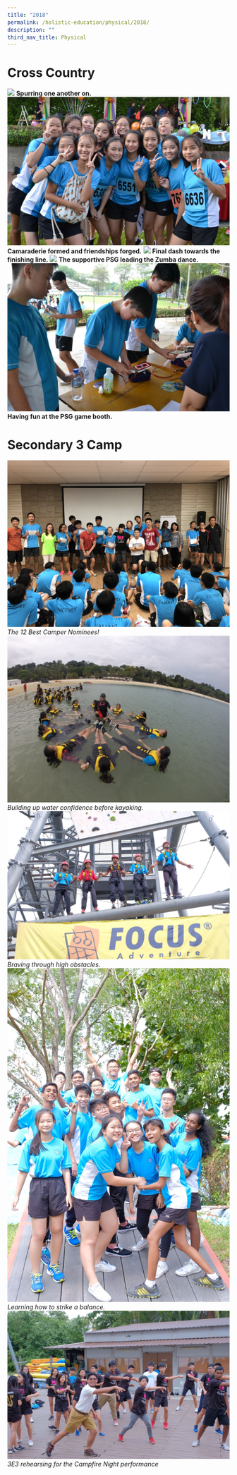 ```yaml
---
title: "2018"
permalink: /holistic-education/physical/2018/
description: ""
third_nav_title: Physical
---
```

# Cross Country
![](/images/cc%201.png)
**Spurring one another on.**
![](/images/CC%202.jpg)
**Camaraderie formed and friendships forged.**
![](/images/CC%203.png)
**Final dash towards the finishing line.**
![](/images/CC%204.jpg)
**The supportive PSG leading the Zumba dance.**
![](/images/CC%205.jpg)
**Having fun at the PSG game booth.**

# Secondary 3 Camp
![](/images/Camp%201.jpg)
*The 12 Best Camper Nominees!*
![](/images/Camp%202.jpg)
*Building up water confidence before kayaking.*
![](/images/Camp%203.jpg)
*Braving through high obstacles.*
![](/images/Camp%204.jpg)
*Learning how to strike a balance.*
![](/images/Camp%205.jpg)
*3E3 rehearsing for the Campfire Night performance*